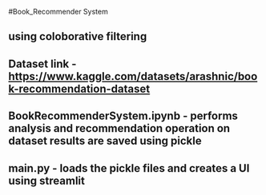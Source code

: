 #Book_Recommender System 
## using coloborative filtering 
## Dataset link - https://www.kaggle.com/datasets/arashnic/book-recommendation-dataset
## BookRecommenderSystem.ipynb - performs analysis and recommendation operation on dataset results are saved using pickle
## main.py - loads the pickle files and creates a UI using streamlit
